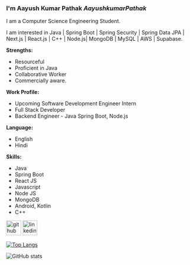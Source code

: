 ### I'm Aayush Kumar Pathak _AayushkumarPathak_

I am a Computer Science Engineering Student. 

I am interested in Java | Spring Boot | Spring Security | Spring Data JPA | Next.js | React.js | C++ | Node.js| MongoDB | MySQL | AWS | Supabase.

**Strengths:**
  * Resourceful
  * Proficient in Java 
  * Collaborative Worker
  * Commercially aware.
  
**Work Profile:**
  * Upcoming Software Development Engineer Intern
  * Full Stack Developer
  * Backend Engineer - Java Spring Boot, Node.js
  
**Language:**
  * English
  * Hindi

**Skills:**  
  * Java
  * Spring Boot
  * React JS
  * Javascript
  * Node JS
  * MongoDB
  * Android, Kotlin
  * C++ 


[<img src='https://cdn.jsdelivr.net/npm/simple-icons@3.0.1/icons/github.svg' alt='github' height='40'>](https://github.com/AayushkumarPathak)  [<img src='https://cdn.jsdelivr.net/npm/simple-icons@3.0.1/icons/linkedin.svg' alt='linkedin' height='40'>](https://www.linkedin.com/in/aayush-kumar-pathak122165/) 

[![Top Langs](https://github-readme-stats.vercel.app/api/top-langs/?username=AayushkumarPathak&layout=compact)](https://github.com/anuraghazra/github-readme-stats)

![GitHub stats](https://github-readme-stats.vercel.app/api?username=AayushkumarPathak&show_icons=true&theme=radical&hide=prs,issues)  

